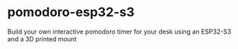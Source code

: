 # pomodoro-esp32-s3
Build your own interactive pomodoro timer for your desk using an ESP32-S3 and a 3D printed mount
